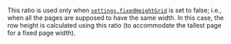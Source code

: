 This ratio is used only when [`settings.fixedHeightGrid`](#fixedHeightGrid) is
set to false; i.e., when all the pages are supposed to have the same width. In
this case, the row height is calculated using this ratio (to accommodate the
tallest page for a fixed page width).
